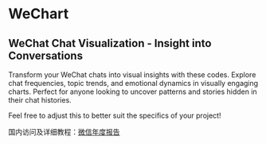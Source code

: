 # WeChart
## WeChat Chat Visualization - Insight into Conversations

Transform your WeChat chats into visual insights with these codes. Explore chat frequencies, topic trends, and emotional dynamics in visually engaging charts. Perfect for anyone looking to uncover patterns and stories hidden in their chat histories.

Feel free to adjust this to better suit the specifics of your project!  

国内访问及详细教程：[微信年度报告](https://www.yuque.com/u39624144/ofu880/qps38v9zb83tiqxz?singleDoc#%20%E3%80%8A%E5%BE%AE%E4%BF%A1%E5%B9%B4%E5%BA%A6%E6%8A%A5%E5%91%8A%E3%80%8B "语雀文档")




